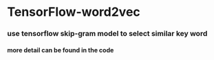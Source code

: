 # TensorFlow-word2vec
<h3><p>use tensorflow skip-gram model to select similar key word</p></h3>
<h4><p>more detail can be found in the code</p></h4>
